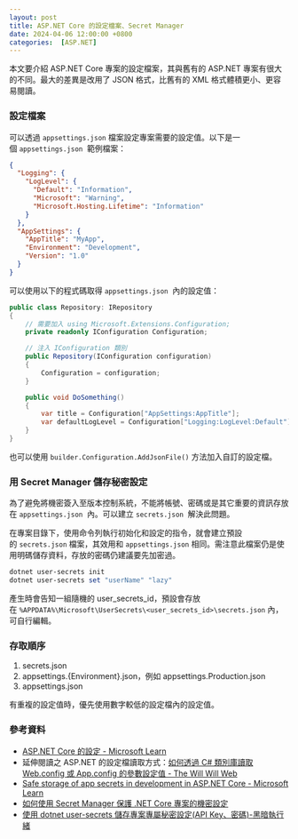 ```yaml
---
layout: post
title: ASP.NET Core 的設定檔案、Secret Manager
date: 2024-04-06 12:00:00 +0800
categories:  [ASP.NET]
--- 
```


本文要介紹 ASP.NET Core 專案的設定檔案，其與舊有的 ASP.NET 專案有很大的不同。最大的差異是改用了 JSON 格式，比舊有的 XML 格式體積更小、更容易閱讀。

### 設定檔案

可以透過 `appsettings.json` 檔案設定專案需要的設定值。以下是一個 `appsettings.json`  範例檔案：

```json
{
  "Logging": {
    "LogLevel": {
      "Default": "Information",
      "Microsoft": "Warning",
      "Microsoft.Hosting.Lifetime": "Information"
    }
  },
  "AppSettings": {
    "AppTitle": "MyApp",
    "Environment": "Development",
    "Version": "1.0"
  }
}
```

可以使用以下的程式碼取得 `appsettings.json`  內的設定值：

```csharp
public class Repository: IRepository
{
    // 需要加入 using Microsoft.Extensions.Configuration;
    private readonly IConfiguration Configuration;

    // 注入 IConfiguration 類別
    public Repository(IConfiguration configuration)
    {
        Configuration = configuration;
    }

    public void DoSomething()
    {
        var title = Configuration["AppSettings:AppTitle"];
        var defaultLogLevel = Configuration["Logging:LogLevel:Default"];
    }
}
```

也可以使用 `builder.Configuration.AddJsonFile()` 方法加入自訂的設定檔。

### 用 Secret Manager 儲存秘密設定

為了避免將機密簽入至版本控制系統，不能將帳號、密碼或是其它重要的資訊存放在 `appsettings.json`  內。可以建立 `secrets.json`  解決此問題。

在專案目錄下，使用命令列執行初始化和設定的指令，就會建立預設的 `secrets.json` 檔案，其效用和 `appsettings.json` 相同。需注意此檔案仍是使用明碼儲存資料，存放的密碼仍建議要先加密過。

```powershell
dotnet user-secrets init
dotnet user-secrets set "userName" "lazy"
```

產生時會告知一組隨機的 user\_secrets\_id，預設會存放在 `%APPDATA%\Microsoft\UserSecrets\<user_secrets_id>\secrets.json` 內，可自行編輯。

### 存取順序

1. secrets.json
2. appsettings.{Environment}.json，例如 appsettings.Production.json
3. appsettings.json  

有重複的設定值時，優先使用數字較低的設定檔內的設定值。

### 參考資料

- [ASP.NET Core 的設定 - Microsoft Learn](https://learn.microsoft.com/zh-tw/aspnet/core/fundamentals/configuration/?view=aspnetcore-8.0)
- 延伸閱讀之 ASP.NET 的設定檔讀取方式：[如何透過 C# 類別庫讀取 Web.config 或 App.config 的參數設定值 - The Will Will Web](https://blog.miniasp.com/post/2015/11/23/How-Class-library-read-config-from-webconfig-or-appconfig-file)
- [Safe storage of app secrets in development in ASP.NET Core - Microsoft Learn](https://learn.microsoft.com/en-us/aspnet/core/security/app-secrets?view=aspnetcore-7.0&tabs=windows)
- [如何使用 Secret Manager 保護 .NET Core 專案的機密設定](https://blog.poychang.net/microsoft-user-secret-manager-with-dotnet-core/)
- [使用 dotnet user-secrets 儲存專案專屬秘密設定(API Key、密碼)-黑暗執行緒](https://blog.darkthread.net/blog/dotnet-secrets-manager/)